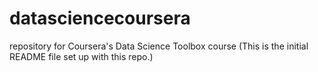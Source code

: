 # datasciencecoursera
repository for Coursera's Data Science Toolbox course
(This is the initial README file set up with this repo.)
